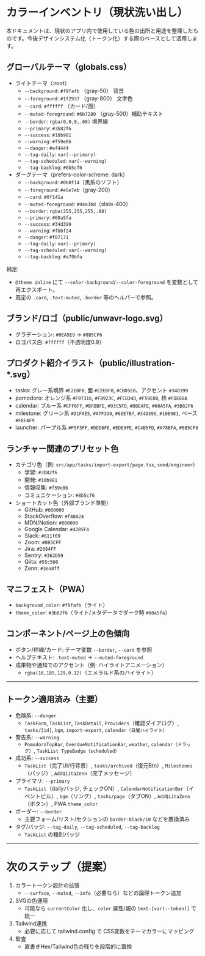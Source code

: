 # カラーインベントリ（現状洗い出し）

本ドキュメントは、現状のアプリ内で使用している色の出所と用途を整理したものです。今後デザインシステム化（トークン化）する際のベースとして活用します。

## グローバルテーマ（globals.css）
- ライトテーマ（:root）
  - `--background`: `#f9fafb` （gray-50） 背景
  - `--foreground`: `#1f2937` （gray-800） 文字色
  - `--card`: `#ffffff` （カード/面）
  - `--muted-foreground`: `#6b7280` （gray-500）補助テキスト
  - `--border`: `rgba(0,0,0,.08)` 境界線
  - `--primary`: `#3b82f6`
  - `--success`: `#10b981`
  - `--warning`: `#f59e0b`
  - `--danger`: `#ef4444`
  - `--tag-daily`: `var(--primary)`
  - `--tag-scheduled`: `var(--warning)`
  - `--tag-backlog`: `#8b5cf6`
- ダークテーマ（prefers-color-scheme: dark）
  - `--background`: `#0b0f14`（黒系のソフト）
  - `--foreground`: `#e5e7eb`（gray-200）
  - `--card`: `#0f141a`
  - `--muted-foreground`: `#94a3b8`（slate-400）
  - `--border`: `rgba(255,255,255,.08)`
  - `--primary`: `#60a5fa`
  - `--success`: `#34d399`
  - `--warning`: `#fbbf24`
  - `--danger`: `#f87171`
  - `--tag-daily`: `var(--primary)`
  - `--tag-scheduled`: `var(--warning)`
  - `--tag-backlog`: `#a78bfa`

補足:
- `@theme inline` にて `--color-background`/`--color-foreground` を変数として再エクスポート。
- 既定の `.card`, `.text-muted`, `.border` 等のヘルパーで参照。

## ブランド/ロゴ（public/unwavr-logo.svg）
- グラデーション: `#0EA5E9` → `#8B5CF6`
- ロゴパス白: `#ffffff`（不透明度0.9）

## プロダクト紹介イラスト（public/illustration-*.svg）
- tasks: グレー系境界 `#E2E8F0`, 面 `#E2E8F0`, `#CBD5E0`、アクセント `#34D399`
- pomodoro: オレンジ系 `#F97316`, `#FB923C`, `#FCD34D`, `#F59E0B`, 枠 `#FDE68A`
- calendar: ブルー系 `#EFF6FF`, `#BFDBFE`, `#93C5FD`, `#DBEAFE`, `#60A5FA`, `#3B82F6`
- milestone: グリーン系 `#D1FAE5`, `#A7F3D0`, `#6EE7B7`, `#34D399`, `#10B981`, ベース `#F8FAF9`
- launcher: パープル系 `#F5F3FF`, `#DDD6FE`, `#EDE9FE`, `#C4B5FD`, `#A78BFA`, `#8B5CF6`

## ランチャー関連のプリセット色
- カテゴリ色（例: `src/app/tasks/import-export/page.tsx`, `seed/engineer`）
  - 学習: `#3b82f6`
  - 開発: `#10b981`
  - 情報収集: `#f59e0b`
  - コミュニケーション: `#8b5cf6`
- ショートカット色（外部ブランド準拠）
  - GitHub: `#000000`
  - StackOverflow: `#f48024`
  - MDN/Notion: `#000000`
  - Google Calendar: `#4285F4`
  - Slack: `#611f69`
  - Zoom: `#0B5CFF`
  - Jira: `#2684FF`
  - Sentry: `#362D59`
  - Qiita: `#55c500`
  - Zenn: `#3ea8ff`

## マニフェスト（PWA）
- `background_color`: `#f9fafb`（ライト）
- `theme_color`: `#3b82f6`（ライト/メタデータでダーク時 `#60a5fa`）

## コンポーネント/ページ上の色傾向
- ボタン/枠線/カード: テーマ変数 `--border`, `--card` を参照
- ヘルプテキスト: `.text-muted` → `--muted-foreground`
- 成果物や通知でのアクセント（例: ハイライトアニメーション）
  - `rgba(16,185,129,0.12)`（エメラルド系のハイライト）

---

## トークン適用済み（主要）
- 危険系: `--danger`
  - `TaskForm`, `TaskList`, `TaskDetail`, `Providers`（確認ダイアログ）, `tasks/[id]`, `bgm`, `import-export`, `calendar（日曜ハイライト）`
- 警告系: `--warning`
  - `PomodoroTopBar`, `OverdueNotificationBar`, `weather`, `calendar（ドラッグ）`, `TaskList TypeBadge（scheduled）`
- 成功系: `--success`
  - `TaskList`（完了UI/行背景）, `tasks/archived`（復元Btn）, `Milestones`（バッジ）, `AddQiitaZenn`（完了メッセージ）
- プライマリ: `--primary`
  - `TaskList`（dailyバッジ, チェックON）, `CalendarNotificationBar`（イベントピル）, `bgm`（リング）, `tasks/page`（タブON）, `AddQiitaZenn`（ボタン）, PWA `theme_color`
- ボーダー: `--border`
  - 主要フォーム/リスト/セクションの `border-black/10` などを置換済み
- タグ/バッジ: `--tag-daily`, `--tag-scheduled`, `--tag-backlog`
  - `TaskList` の種別バッジ

---

# 次のステップ（提案）
1. カラートークン設計の拡張
   - `--surface`, `--muted`, `--info`（必要なら）などの論理トークン追加
2. SVGの色運用
   - 可能なら `currentColor` 化し、`color` 属性/親の `text-[var(--token)]` で統一
3. Tailwind連携
   - 必要に応じて tailwind.config で CSS変数をテーマカラーにマッピング
4. 監査
   - 直書きHex/Tailwind色の残りを段階的に置換
